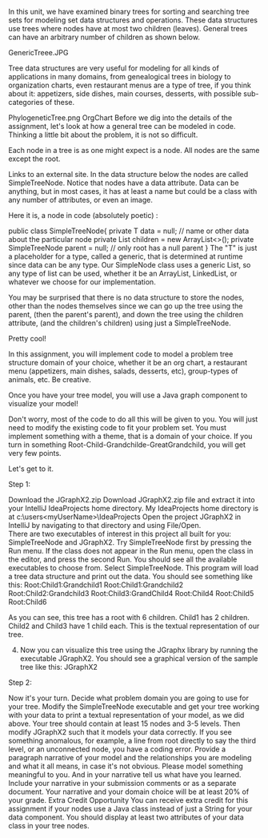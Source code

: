 
In this unit, we have examined binary trees for sorting and searching tree sets for modeling set data structures and operations.   These data structures use trees where nodes have at most two children (leaves).  General trees can have an arbitrary number of children as shown below.  

GenericTreee.JPG

Tree data structures are very useful for modeling for all kinds of applications in many domains,  from genealogical trees in biology to organization charts,  even restaurant menus are a type of tree, if you think about it:  appetizers, side dishes, main courses, desserts, with possible sub-categories of these.  

PhylogeneticTree.png	OrgChart
Before we dig into the details of the assignment,  let's look at how a general tree can be modeled in code.   Thinking a little bit about the problem,  it is not so difficult. 

Each node in a tree is as one might expect is a node.  All nodes are the same except the root. 


Links to an external site.
In the data structure below the nodes are called SimpleTreeNode.  Notice that nodes have a data attribute.  Data can be anything, but in most cases, it has at least a name but could be a class with any number of attributes, or even an image.   

 Here it is, a node in code (absolutely poetic) : 

public class SimpleTreeNode<T>{
   private T data = null; // name or other data about the particular node
   private List<SimpleTreeNode> children = new ArrayList<>();
   private SimpleTreeNode parent = null;  // only root has a null parent
}
The "T" is just a placeholder for a type, called a generic,  that is determined at runtime since data can be any type.   Our SimpleNode class uses a generic List,  so any type of list can be used, whether it be an ArrayList, LinkedList,  or whatever we choose for our implementation.   

You may be surprised that there is no data structure to store the nodes, other than the nodes themselves since we can go up the tree using the parent, (then the parent's parent),  and down the tree using the children attribute, (and the children's children) using just a SimpleTreeNode.   

Pretty cool!

 In this assignment, you will implement code to model a problem tree structure domain of your choice, whether it be an org chart, a restaurant menu (appetizers, main dishes, salads, desserts, etc),  group-types of animals, etc.  Be creative. 

Once you have your tree model,  you will use a Java graph component to visualize your model!

Don't worry, most of the code to do all this will be given to you.  You will just need to modify the existing code to fit your problem set.  You must implement something with a theme, that is a domain of your choice.  If you turn in something Root-Child-Grandchilde-GreatGrandchild, you will get very few points. 

Let's get to it.  

Step 1:  

 Download the JGraphX2.zip Download JGraphX2.zip file and extract it into your IntelliJ IdeaProjects home directory.  My IdeaProjects home directory is at c:\users\<myUserName>\IdeaProjects 
Open the project JGraphX2 in IntelliJ by navigating to that directory and using File/Open.  
 There are two executables of interest in this project all built for you:  SimpleTreeNode and JGraphX2.   Try SimpleTreeNode first by pressing the Run menu.  If the class does not appear in the Run menu, open the class in the editor, and press the second Run.  You should see all the available executables to choose from.  Select SimpleTreeNode.   This program will load a tree data structure and print out the data.    You should see something like this:
Root:Child1:Grandchild1
Root:Child1:Grandchild2
Root:Child2:Grandchild3
Root:Child3:GrandChild4
Root:Child4
Root:Child5
Root:Child6

As you can see, this tree has a root with 6 children.  Child1 has 2 children.  Child2 and Child3 have 1 child each.   This is the textual representation of our tree.  

4.  Now you can visualize this tree using the JGraphx library by running the executable JGraphX2.   You should see a graphical version of the sample tree like this: JGraphX2

Step 2:  

Now it's your turn.  Decide what problem domain you are going to use for your tree. 
Modify the SimpleTreeNode executable and get your tree working with your data to print a textual representation of your model, as we did above.   Your tree should contain at least 15 nodes and 3-5 levels. 
 Then modify JGraphX2 such that it models your data correctly.  If you see something anomalous, for example, a line from root directly to say the third level,  or an unconnected node, you have a coding error. 
Provide a paragraph narrative of your model and the relationships you are modeling and what it all means,  in case it's not obvious.  Please model something meaningful to you.   And in your narrative tell us what have you learned. 
Include your narrative in your submission comments or as a separate document.   Your narrative and your domain choice will be at least 20% of your grade. 
Extra Credit Opportunity 
You can receive extra credit for this assignment if your nodes use a Java class instead of just a String for your data component.  You should display at least two attributes of your data class in your tree nodes.  
